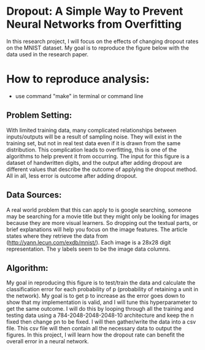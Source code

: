 # Dropout: A Simple Way to Prevent Neural Networks from Overfitting
In this research project, I will focus on the effects of changing dropout rates on the MNIST dataset. My goal is to reproduce the figure below with the data used in the research paper.

# How to reproduce analysis:
- use command "make" in terminal or command line

## Problem Setting:
With limited training data, many complicated relationships between inputs/outputs will be a result of sampling noise. They will exist in the training set, but not in real test data even if it is drawn from the same distribution. This complication leads to overfitting, this is one of the algorithms to help prevent it from occurring. The input for this figure is a dataset of handwritten digits, and the output after adding dropout are different values that describe the outcome of applying the dropout method. All in all, less error is outcome after adding dropout.

## Data Sources:
A real world problem that this can apply to is google searching, someone may be searching for a movie title but they might only be looking for images because they are more visual learners. So dropping out the textual parts, or brief explanations will help you focus on the image features. The article states where they retrieve the data from (http://yann.lecun.com/exdb/mnist/). Each image is a 28x28 digit representation. The y labels seem to be the image data columns.

## Algorithm:
My goal in reproducing this figure is to test/train the data and calculate the classification error for each probability of p (probability of retaining a unit in the network). My goal is to get p to increase as the error goes down to show that my implementation is valid, and I will tune this hyperparameter to get the same outcome. I will do this by looping through all the training and testing data using a 784-2048-2048-2048-10 architecture and keep the n fixed then change pn to be fixed. I will then gather/write the data into a csv file. This csv file will then contain all the necessary data to output the figures. In this project, I will learn how the dropout rate can benefit the overall error in a neural network.
